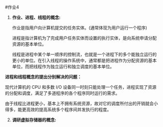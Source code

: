 #作业4
1. **作业、进程、线程的概念:**

    作业是指用户向计算机提交的任务实体。(通常体现为用户运行一个程序)
  
    进程是指计算机为了完成用户任务实体而设置的执行实体，是向系统申请分配资源的基本单位。
  
    线程是进程中某个单一顺序的控制流，也就是一个进程下的多个能独立运行的更小的单位。在引入线程的操作系统中，通常都是把进程作为分配资源的基本单位，而把线程作为独立运行和独立调度的基本单位。
  
  **进程和线程概念的提出分别解决的问题：**
  
  现代计算机的 CPU 和多数 I/O 设备同一时刻只能处理一个任务，进程实现了资源的分配和调度，满足了多道程序的各个程序同时运行的需求。
  
  由于线程比进程更小，基本上不拥有系统资源，故对它的调度所付出的开销就会小得多，能更高效的提高系统多个程序间并发执行的程度。
  
2. **调研虚拟存储器的概念:**

  
